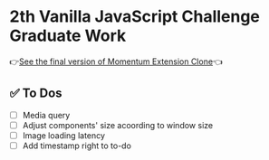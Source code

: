 # 2th Vanilla JavaScript Challenge Graduate Work
👉[See the final version of Momentum Extension Clone](https://coodingpenguin.github.io/momentum-app-clone/)👈

## ✅ To Dos
- [ ] Media query
- [ ] Adjust components' size acoording to window size
- [ ] Image loading latency
- [ ] Add timestamp right to to-do
